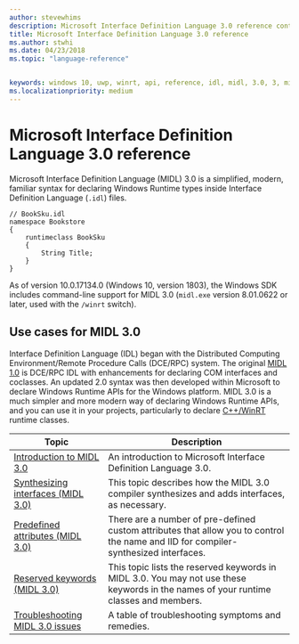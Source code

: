 ```yaml
---
author: stevewhims
description: Microsoft Interface Definition Language 3.0 reference content.
title: Microsoft Interface Definition Language 3.0 reference
ms.author: stwhi
ms.date: 04/23/2018
ms.topic: "language-reference"


keywords: windows 10, uwp, winrt, api, reference, idl, midl, 3.0, 3, midl3
ms.localizationpriority: medium
---
```


# Microsoft Interface Definition Language 3.0 reference
Microsoft Interface Definition Language (MIDL) 3.0 is a simplified, modern, familiar syntax for declaring Windows Runtime types inside Interface Definition Language (`.idl`) files.

```idl
// BookSku.idl
namespace Bookstore
{
    runtimeclass BookSku
    {
        String Title;
    }
}
```

As of version 10.0.17134.0 (Windows 10, version 1803), the Windows SDK includes command-line support for MIDL 3.0 (`midl.exe` version 8.01.0622 or later, used with the `/winrt` switch).

## Use cases for MIDL 3.0
Interface Definition Language (IDL) began with the Distributed Computing Environment/Remote Procedure Calls (DCE/RPC) system. The original [MIDL 1.0](https://msdn.microsoft.com/library/windows/desktop/aa367091) is DCE/RPC IDL with enhancements for declaring COM interfaces and coclasses. An updated 2.0 syntax was then developed within Microsoft to declare Windows Runtime APIs for the Windows platform. MIDL 3.0 is a much simpler and more modern way of declaring Windows Runtime APIs, and you can use it in your projects, particularly to declare [C++/WinRT](/windows/uwp/cpp-and-winrt-apis/index) runtime classes.

| Topic | Description |
| - | - |
| [Introduction to MIDL 3.0](intro.md) | An introduction to Microsoft Interface Definition Language 3.0. |
| [Synthesizing interfaces (MIDL 3.0)](synthesizing-interfaces.md) | This topic describes how the MIDL 3.0 compiler synthesizes and adds interfaces, as necessary. |
| [Predefined attributes (MIDL 3.0)](predefined-attributes.md) | There are a number of pre-defined custom attributes that allow you to control the name and IID for compiler-synthesized interfaces. |
| [Reserved keywords (MIDL 3.0)](reserved-keywords.md) | This topic lists the reserved keywords in MIDL 3.0. You may not use these keywords in the names of your runtime classes and members. |
| [Troubleshooting MIDL 3.0 issues](troubleshooting.md) | A table of troubleshooting symptoms and remedies. |
